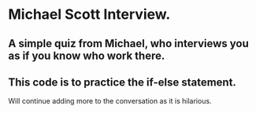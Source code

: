# Michael Scott Interview.

## A simple quiz from Michael, who interviews you as if you know who work there.

## This code is to practice the if-else statement.

Will continue adding more to the conversation as it is hilarious.
